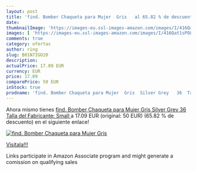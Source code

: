 ```yaml
---
layout: post
title: 'find. Bomber Chaqueta para Mujer  Gris   al 65.82 % de descuento'
date: 
thumbnailImage: 'https://images-eu.ssl-images-amazon.com/images/I/416Qat1sPOL._SL200_.jpg'
images: [ 'https://images-eu.ssl-images-amazon.com/images/I/416Qat1sPOL._SL200_.jpg' ]
comments: true
category: ofertas
author: ring
slug: B01N7IGO20
description:
actualPrice: 17.09 EUR
currency: EUR
price: 17.09
comparePrice: 50 EUR
inStock: true
prodname: 'find. Bomber Chaqueta para Mujer  Gris  Silver Grey   36  Talla del Fabricante: Small '
---
```


Ahora mismo tienes [find. Bomber Chaqueta para Mujer  Gris  Silver Grey   36  Talla del Fabricante: Small ](https://www.amazon.es/dp/B01N7IGO20/?tag=tolees-21) a 17.09 EUR (original: 50 EUR) (65.82 %  de descuento) en el siguiente enlace!

[![find. Bomber Chaqueta para Mujer  Gris  ](https://images-eu.ssl-images-amazon.com/images/I/416Qat1sPOL._SL200_.jpg)](https://www.amazon.es/dp/B01N7IGO20/?tag=tolees-21)

[Visítala!!!](https://www.amazon.es/dp/B01N7IGO20/?tag=tolees-21)

Links participate in Amazon Associate program and might generate a comission on qualifying sales
